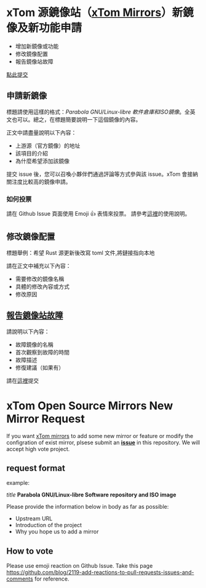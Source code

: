# xTom 源鏡像站（[xTom Mirrors](https://mirror.xtom.com.hk/)）新鏡像及新功能申請

* 增加新鏡像或功能
* 修改鏡像配置
* 報告鏡像站故障

[點此提交](https://github.com/xtomcom/mirrorrequest/issues/new)
 
## 申請新鏡像

標題請使用這樣的格式：*Parabola GNU/Linux-libre 軟件倉庫和ISO鏡像*。全英文也可以。總之，在標題簡要說明一下這個鏡像的內容。

正文中請盡量說明以下內容：

- 上游源（官方鏡像）的地址
- 該項目的介紹
- 為什麼希望添加該鏡像

提交 issue 後，您可以召喚小夥伴們通過評論等方式參與該 issue。xTom 會接納關注度比較高的鏡像申請。

### 如何投票

請在 Github Issue 頁面使用 Emoji :+1: 表情來投票。
請參考[這裡](https://github.com/blog/2119-add-reactions-to-pull-requests-issues-and-comments)的使用說明。

## 修改鏡像配置

標題舉例：希望 Rust 源更新後改寫 toml 文件,將鏈接指向本地

請在正文中補充以下內容：

* 需要修改的鏡像名稱
* 具體的修改內容或方式
* 修改原因

## [報告鏡像站故障](https://github.com/xtomcom/xtom-mirrors/issues)

請說明以下內容：

* 故障鏡像的名稱
* 首次觀察到故障的時間
* 故障描述
* 修復建議（如果有）

請在[這裡](https://github.com/xtomcom/xtom-mirrors/issuess)提交

# xTom Open Source Mirrors New Mirror Request

If you want [xTom mirrors](https://mirror.xtom.com.hk/) to add some new mirror or feature or modify the configration of exist mirror, plsese submit an [**issue**](https://github.com/xtomcom/mirrorrequest/issues) in this repository. We will accept high vote project.

## request format

example:

*title*  **Parabola GNU/Linux-libre Software repository and ISO image**

Please provide the information below in body as far as possible:

- Upstream URL
- Introduction of the project
- Why you hope us to add a mirror

## How to vote

Please use emoji reaction on Github Issue.
Take this page  https://github.com/blog/2119-add-reactions-to-pull-requests-issues-and-comments for reference.

